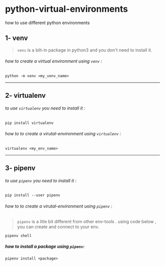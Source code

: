 # python-virtual-environments
how to use different python environments

## 1- venv
> `venv` is a bilt-in package in python3 and you don't need to install it.
###### how to create a virtual environment using `venv` :
```
python -m venv <my_venv_name>
```

--- 

## 2- virtualenv
###### to use `virtualenv` you need to install it :  
```
pip install virtualenv

```
###### how to to create a virutal-environment using `virtualenv` :
```
virtualenv <my_env_name>
```


---

## 3- pipenv
###### to use `pipenv` you need to install it :
```
pip install --user pipenv
```

###### how to to create a virutal-environment using `pipenv` :
> `pipenv` is a litle bit different from other env-tools . using code below , you can create and connect to your env.
```
pipenv shell
```

##### how to install a package using `pipenv`:
```
pipenv install <package>
```
